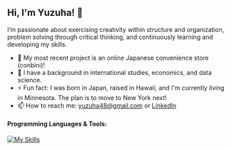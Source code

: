 ## Hi, I'm Yuzuha! 👋

I’m passionate about exercising creativity within structure and organization, problem solving through critical thinking, and continuously learning and developing my skills.

- 🍙 My most recent project is an online Japanese convenience store (conbini)!
- 💬 I have a background in international studies, economics, and data science. 
- ⚡ Fun fact: I was born in Japan, raised in Hawaii, and I'm currently living in Minnesota. The plan is to move to New York next!
- 📫 How to reach me: yuzuha48@gmail.com or [LinkedIn](https://www.linkedin.com/in/yuzuha-shibata/)

#### Programming Languages & Tools:
[![My Skills](https://skillicons.dev/icons?i=html,css,js,py,flask,mysql,bootstrap,github,r&theme=light)](https://skillicons.dev)
